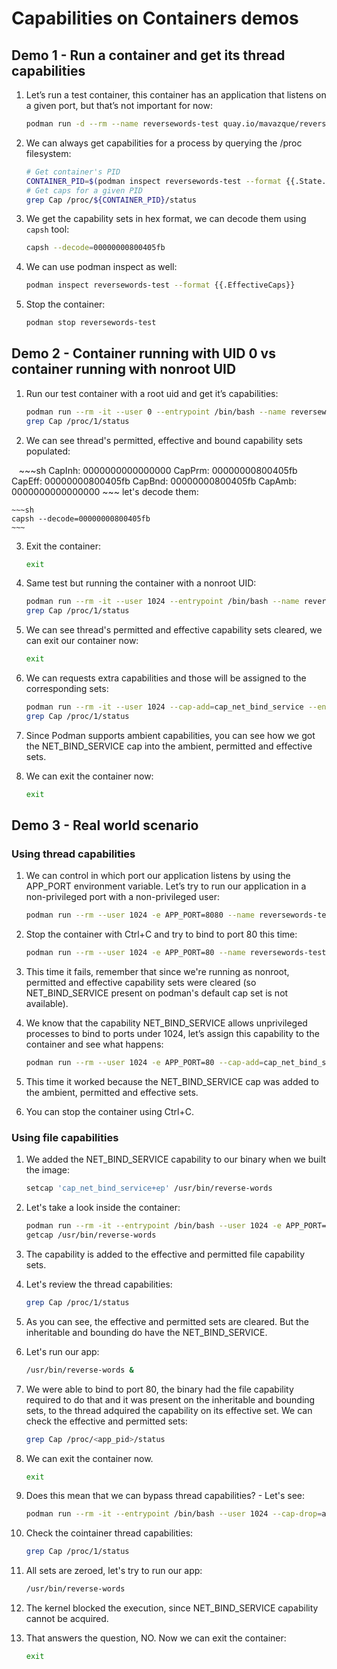# Capabilities on Containers demos

## Demo 1 - Run a container and get its thread capabilities

1. Let’s run a test container, this container has an application that listens on a given port, but that’s not important for now:

    ~~~sh
    podman run -d --rm --name reversewords-test quay.io/mavazque/reversewords:latest
    ~~~
2. We can always get capabilities for a process by querying the /proc filesystem:

    ~~~sh
    # Get container's PID
    CONTAINER_PID=$(podman inspect reversewords-test --format {{.State.Pid}})
    # Get caps for a given PID
    grep Cap /proc/${CONTAINER_PID}/status
    ~~~
3. We get the capability sets in hex format, we can decode them using `capsh` tool:

    ~~~sh
    capsh --decode=00000000800405fb
    ~~~
4. We can use podman inspect as well:

    ~~~sh
    podman inspect reversewords-test --format {{.EffectiveCaps}}
    ~~~
5. Stop the container:

    ~~~sh
    podman stop reversewords-test
    ~~~

## Demo 2 - Container running with UID 0 vs container running with nonroot UID

1. Run our test container with a root uid and get it’s capabilities:

    ~~~sh
    podman run --rm -it --user 0 --entrypoint /bin/bash --name reversewords-test quay.io/mavazque/reversewords:ubi8
    grep Cap /proc/1/status
    ~~~
2. We can see thread's permitted, effective and bound capability sets populated:

    ~~~sh
    CapInh:	0000000000000000
    CapPrm:	00000000800405fb
    CapEff:	00000000800405fb
    CapBnd:	00000000800405fb
    CapAmb:	0000000000000000
    ~~~
   let's decode them:

    ~~~sh
    capsh --decode=00000000800405fb
    ~~~
3. Exit the container:

    ~~~sh
    exit
    ~~~
4. Same test but running the container with a nonroot UID:

    ~~~sh
    podman run --rm -it --user 1024 --entrypoint /bin/bash --name reversewords-test quay.io/mavazque/reversewords:ubi8 
    grep Cap /proc/1/status
    ~~~
5. We can see thread's permitted and effective capability sets cleared, we can exit our container now:

    ~~~sh
    exit
    ~~~
6. We can requests extra capabilities and those will be assigned to the corresponding sets:

    ~~~sh
    podman run --rm -it --user 1024 --cap-add=cap_net_bind_service --entrypoint /bin/bash --name reversewords-test quay.io/mavazque/reversewords:ubi8
    grep Cap /proc/1/status
    ~~~
7. Since Podman supports ambient capabilities, you can see how we got the NET_BIND_SERVICE cap into the ambient, permitted and effective sets.
8. We can exit the container now:

    ~~~sh
    exit
    ~~~

## Demo 3 - Real world scenario

### Using thread capabilities

1. We can control in which port our application listens by using the APP_PORT environment variable. Let’s try to run our application in a non-privileged port with a non-privileged user:

    ~~~sh
    podman run --rm --user 1024 -e APP_PORT=8080 --name reversewords-test quay.io/mavazque/reversewords:ubi8
    ~~~
2. Stop the container with Ctrl+C and try to bind to port 80 this time:

    ~~~sh
    podman run --rm --user 1024 -e APP_PORT=80 --name reversewords-test quay.io/mavazque/reversewords:ubi8
    ~~~
3. This time it fails, remember that since we're running as nonroot, permitted and effective capability sets were cleared (so NET_BIND_SERVICE present on podman's default cap set is not available).
4. We know that the capability NET_BIND_SERVICE allows unprivileged processes to bind to ports under 1024, let’s assign this capability to the container and see what happens:

    ~~~sh
    podman run --rm --user 1024 -e APP_PORT=80 --cap-add=cap_net_bind_service --name reversewords-test quay.io/mavazque/reversewords:ubi8
    ~~~
5. This time it worked because the NET_BIND_SERVICE cap was added to the ambient, permitted and effective sets.
6. You can stop the container using Ctrl+C.

### Using file capabilities

1. We added the NET_BIND_SERVICE capability to our binary when we built the image:

    ~~~sh
    setcap 'cap_net_bind_service+ep' /usr/bin/reverse-words
    ~~~
2. Let's take a look inside the container:

    ~~~sh
    podman run --rm -it --entrypoint /bin/bash --user 1024 -e APP_PORT=80 --name reversewords-test quay.io/mavazque/reversewords-captest:latest
    getcap /usr/bin/reverse-words
    ~~~
3. The capability is added to the effective and permitted file capability sets.
4. Let's review the thread capabilities:

    ~~~sh
    grep Cap /proc/1/status 
    ~~~
5. As you can see, the effective and permitted sets are cleared. But the inheritable and bounding do have the NET_BIND_SERVICE.
6. Let's run our app:

    ~~~sh
    /usr/bin/reverse-words &
    ~~~
7. We were able to bind to port 80, the binary had the file capability required to do that and it was present on the inheritable and bounding sets, to the thread adquired the capability on its effective set. We can check the effective and permitted sets:

    ~~~sh
    grep Cap /proc/<app_pid>/status
    ~~~
9. We can exit the container now.

    ~~~sh
    exit
    ~~~
9. Does this mean that we can bypass thread capabilities? - Let's see:

    ~~~sh
    podman run --rm -it --entrypoint /bin/bash --user 1024 --cap-drop=all -e APP_PORT=80 --name reversewords-test quay.io/mavazque/reversewords-captest:latest
    ~~~
10. Check the cointainer thread capabilities:

    ~~~sh
    grep Cap /proc/1/status
    ~~~
11. All sets are zeroed, let's try to run our app:

    ~~~sh
    /usr/bin/reverse-words
    ~~~
12. The kernel blocked the execution, since NET_BIND_SERVICE capability cannot be acquired.
13. That answers the question, NO. Now we can exit the container:

    ~~~sh
    exit
    ~~~
